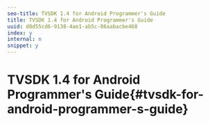 ```yaml
---
seo-title: TVSDK 1.4 for Android Programmer's Guide
title: TVSDK 1.4 for Android Programmer's Guide
uuid: d8d55cd6-9138-4ae1-ab5c-86aabacbe468
index: y
internal: n
snippet: y
---
```


# TVSDK 1.4 for Android Programmer's Guide{#tvsdk-for-android-programmer-s-guide}

